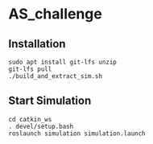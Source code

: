 # AS_challenge

## Installation
```
sudo apt install git-lfs unzip
git-lfs pull
./build_and_extract_sim.sh
```

## Start Simulation
```
cd catkin_ws
. devel/setup.bash
roslaunch simulation simulation.launch
```